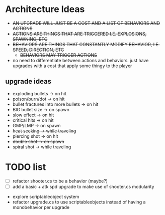 # Architecture Ideas
 * ~~AN UPGRADE WILL JUST BE A COST AND A LIST OF BEHAVIORS AND ACTIONS~~
 * ~~ACTIONS ARE THINGS THAT ARE TRIGGERED I.E. EXPLOSIONS, SPAWNING, ETC~~
 * ~~BEHAVIORS ARE THINGS THAT CONSTANTLY MODIFY BEHAVIOR, I.E. SPEED, DIRECTION, ETC~~
   * ~~BEHAVIORS MAY TRIGGER ACTIONS~~
 * no need to differentiate between actions and behaviors. just have upgrades with a cost that apply some thingy to the player
## upgrade ideas
 * exploding bullets -> on hit
 * poison/burn/dot -> on hit
 * bullet fractures into more bullets -> on hit
 * BIG bullet size -> on spawn
 * slow effect -> on hit
 * critical hits -> on hit
 * GMP/LMP -> on spawn
 * ~~heat seeking -> while traveling~~
 * piercing shot -> on hit
 * ~~double shot -> on spawn~~
 * spiral shot -> while traveling

# TODO list
- [ ] refactor shooter.cs to be a behavior (maybe?)
- [ ] add a basic + atk spd upgrade to make use of shooter.cs modularity
- explore scriptableobject system
- refactor upgrade.cs to use scriptableobjects instead of having a monobehavior per upgrade
